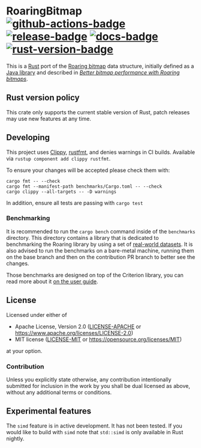 # RoaringBitmap [![github-actions-badge][]][github-actions] [![release-badge][]][cargo] [![docs-badge][]][docs] [![rust-version-badge][]][rust-version]

This is a [Rust][] port of the [Roaring bitmap][] data structure, initially
defined as a [Java library][roaring-java] and described in [_Better bitmap
performance with Roaring bitmaps_][roaring-paper].

## Rust version policy

This crate only supports the current stable version of Rust, patch releases may
use new features at any time.

## Developing

This project uses [Clippy][], [rustfmt][], and denies warnings in CI builds. Available via
`rustup component add clippy rustfmt`.

To ensure your changes will be accepted please check them with:
```
cargo fmt -- --check
cargo fmt --manifest-path benchmarks/Cargo.toml -- --check
cargo clippy --all-targets -- -D warnings
```

In addition, ensure all tests are passing with `cargo test`

### Benchmarking

It is recommended to run the `cargo bench` command inside of the `benchmarks` directory.
This directory contains a library that is dedicated to benchmarking the Roaring library
by using a set of [real-world datasets][]. It is also advised to run the benchmarks on
a bare-metal machine, running them on the base branch and then on the contribution PR
branch to better see the changes.

Those benchmarks are designed on top of the Criterion library,
you can read more about it [on the user guide][].

## License

Licensed under either of

 * Apache License, Version 2.0 ([LICENSE-APACHE](LICENSE-APACHE) or https://www.apache.org/licenses/LICENSE-2.0)
 * MIT license ([LICENSE-MIT](LICENSE-MIT) or https://opensource.org/licenses/MIT)

at your option.

### Contribution

Unless you explicitly state otherwise, any contribution intentionally submitted
for inclusion in the work by you shall be dual licensed as above, without any
additional terms or conditions.

[github-actions-badge]: https://img.shields.io/github/workflow/status/RoaringBitmap/roaring-rs/Continuous%20integration.svg?style=flat-square
[github-actions]: https://github.com/RoaringBitmap/roaring-rs/actions
[release-badge]: https://img.shields.io/github/release/RoaringBitmap/roaring-rs.svg?style=flat-square
[cargo]: https://crates.io/crates/roaring
[docs-badge]: https://img.shields.io/badge/API-docs-blue.svg?style=flat-square
[docs]: https://docs.rs/roaring
[rust-version-badge]: https://img.shields.io/badge/rust-latest%20stable-blue.svg?style=flat-square
[rust-version]: https://github.com/RoaringBitmap/roaring-rs#rust-version-policy

[Rust]: https://www.rust-lang.org/
[Roaring bitmap]: https://roaringbitmap.org/
[roaring-java]: https://github.com/lemire/RoaringBitmap
[roaring-paper]: https://arxiv.org/pdf/1402.6407v4
[Clippy]: https://github.com/rust-lang/rust-clippy
[rustfmt]: https://github.com/rust-lang/rustfmt

[real-world datasets]: https://github.com/RoaringBitmap/real-roaring-datasets
[on the user guide]: https://bheisler.github.io/criterion.rs/book/user_guide/user_guide.html

## Experimental features

The `simd` feature is in active development. It has not been tested. If you would like to build with `simd` note that
`std::simd` is only available in Rust nightly.
